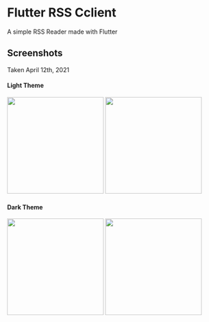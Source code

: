 # Flutter RSS Cclient

A simple RSS Reader made with Flutter

## Screenshots
Taken April 12th, 2021

#### Light Theme
<img src="https://i.irq.pw/u/18.42.21-12.04.21.jpg" width="225px" /> <img src="https://i.irq.pw/u/18.43.40-12.04.21.jpg" width="225px" />

#### Dark Theme
<img src="https://i.irq.pw/u/19.24.23-12.04.21.jpg" width="225px" /> <img src="https://i.irq.pw/u/19.24.31-12.04.21.jpg" width="225px" />